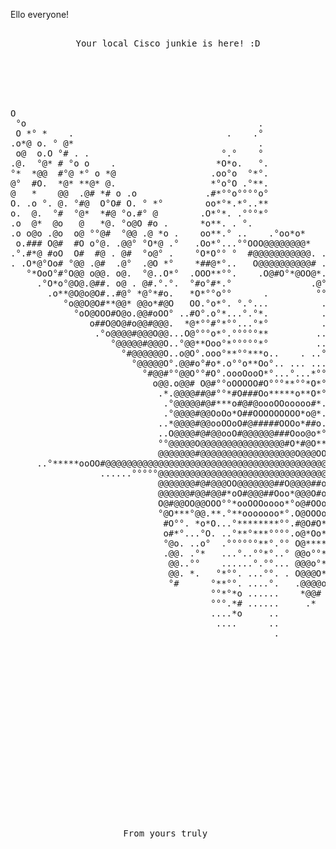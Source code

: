  Ello everyone!

<pre><div align="center">
Your local Cisco junkie is here! :D

<body>




O                                                                              *.                 
 °o                                            .                              .°.°*                 
 O *° *    .                             .    .°                                  *°                
.o*@ o. ° @*                                   .                                   °.               
 o@  o.O °# . .                         °.°    °                                   .°.              
.@.  °@* # °o o    .                   *O*o.   °.                                   .°.             
°*  *@@  #°@ *° o *@                  .oo°o  °*°.                                    °°             
@°  #O.  *@* **@* @.                  *°o°O .°**.                                     °.            
@   *    @@  .@# *# o .o             .#*°°o°°°°o°                                      °            
O. .o °. @. °#@  O°O# O. ° *°        oo*°*.*°..**                       ..             .°           
o.  @.  °#  °@*  *#@ °o.#° @        .O*°*. .°°°*°                       .*              °.          
.o  @*  @o   @   *@. °o@O #o .      *o**. . °.                          .o*              °          
.o o@o .@o  o@ °°@#  °@@ .@ *o .    oo**.° ..    .°oo*o*                .*#°              °         
 o.### O@#  #O o°@. .@@° °O*@ .°   .Oo*°...°°OOO@@@@@@@@*                .oO*.             °        
.°.#*@ #oO  O#  #@ . @#  °o@° .    °O*O°° °  #@@@@@@@@@@@. .             ..**°.             .       
. .O*@°Oo# °@@ .@#  .@°  .@O *°    *##@*°..   O@@@@@@@@@@# .            .. ....              .      
   °*OoO°#°O@@ o@@. o@.  °@..O*°  .OOO**°°.    .O@#O°*@OO@*.  °.            ..                      
     .°O*o°@O@.@##. o@ . @#.°.°.  °#o°#*.°               .@°  .°            .                       
       .o**@O@o@O#..#@° *@°*#o.   *O*°°o°°      .         °° . .           ..                       
          °o@@O@O#**@@* @@o*#@O   OO.°o*°. °.°...          . ..                                     
            °oO@OOO#O@o.@@#oOO° ..#O°.o°*...°.°*.          .  .       .                             
               o##O@O@#o@@#@@@.  *@*°°#°*°°...°*°          .     ..                                 
                .°o@@@@#@@@O@@...O@°°°o*°.°°°°°**         ..     ..                                 
                   °@@@@@#@@@O..°@@**Ooo°*°°°°°*°         ..    ..                                  
                     °#@@@@@@O..o@O°.ooo°**°°***o..    . ..°...... .°.                              
                       °@@@@@O°.@@#o°#o*.o°°o**Oo°.. ... ...°....    °                              
                         °#@@#°°@@O°°#O°.oooOooO*°...°...*°°°...      °                             
                           o@@.o@@# O@#°°oOOOOO#O°°°**°°*O*°..        .                             
                            .*.@@@@##@#°°*#O###Oo*****o**O*°..        .                             
                             .°@@@@@#@#***o#@#@oooOOooooo#*.          .      ..                     
                             .°@@@@#@@OoOo*O##OOOOOOOOO*o@*....               °°                    
                            ..*@@@@#@@ooOOoO#@#####OOOo*##o....                o                    
                            ..O@@@@#@#@@ooO#@@@@@@###Ooo@o*°°°°        .       °.                   
                            °°@@@@@O@@@@@@@@@@@@@@@@#O*#@O****°     .  .       °.                   
                            @@@@@@@#@@@@@@@@@@@@@@@@@@O@@@OO##O*°oo*°.°°..     °....   ..           
     ..°*****ooOO#@@@@@@@@@@@@@@@@@@@@@@@@@@@@@@@@@@@@@@@@@@@@@@@@@@@@@@@@@###O####Oo***°°......    
                 ......°°°°°@@@@@@@@@@@@@@@@@@@@@@@@@@@@@@@@@@@@##Ooooooooo°°°°*°°°..  ..           
                            @@@@@@@#@#@@@OO@@@@@@@##O@@@@##o*o@#o°*°.....°..   ..                   
                            @@@@@@#@@#@@#*oO#@@@##Ooo*@@@O#o**##Oooo°........                       
                            O@#@@OO@@OOO°°*ooOOOoooo*°o@#OOo°°OOOOo**°. ..°°.           .           
                            °@O***°@@.**.°**ooooooo*°.O@OOOo°°oOOOOo**° .  .°.         .°           
                             #O°°. *o*O...°********°°.#@O#O*°°*OOOOOoo*...  °*         °.           
                             o#*°...°O. ..°**°***°°°°.o@*Oo*°°*OOOO*ooo°.....o*        .            
                             °@o. ..o°  .°°°°°°**°.°° O@*****°*oOoo**oo*...  .O*.      °.           
                             .@@. .°*   ...°..°°*°..° @@o°°**°ooOOOo*°oo. ..  °o°.     .            
                              @@..°°    ......°.°°... @@@o°*°.oooOo*°°*Oo..    °°.    .°            
                              @@. *.   °*°°. ...°°. . O@@@O*°°*ooOO*°°°oo..  . ..     °.            
                              °#      °**°°. ....°.   .@@@@o***o*oO*°°°oo°    ...     *.            
                                      °°*°*o ......    *@@# °*ooo*o*.*°*o*.   o°      ...           
                                      °°°.*# ......     .*   °**oOo*.*.°**.  °o.       °*.   .      
                                      ....*o     ..          **°*O*..°..°o°  **.       O@*   .      
                                       ....      ..          ***°o*. *.. ..  o*°.     .*@o .        
                                                  .          °OO*.° .*.      o°°°    .o°°.          
                                                               *OO*.°°.      o°*.     °*.           
                                                                 °°°*°       °°°.       .. .°.      
                                                                    .o°      *°°           .°°.     
                                                                 . . .**.   .°**               .    
                                                                   ..  .°°... .@#*.                 
                                                                   .....  ...  .o°                  
                                                                   ...  ...                         
                                                                   ..  ....                         







</body>



<footer>From yours truly </footer>
